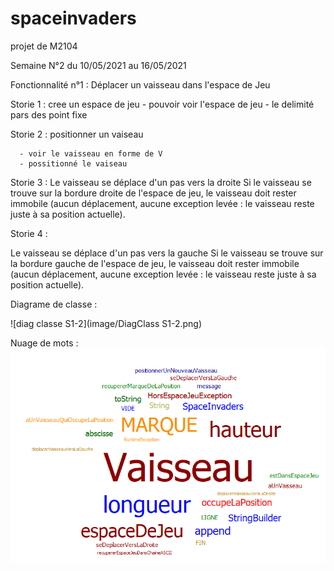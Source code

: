 # spaceinvaders
projet de M2104

Semaine N°2 du 10/05/2021 au 16/05/2021


Fonctionnalité n°1 : Déplacer un vaisseau dans l'espace de Jeu

Storie 1 : cree un espace de jeu
      - pouvoir voir l'espace de jeu
      - le delimité pars des point fixe

Storie 2 : positionner un vaiseau 

      - voir le vaisseau en forme de V
      - possitionné le vaiseau 

Storie 3 :
Le vaisseau se déplace d'un pas vers la droite
Si le vaisseau se trouve sur la bordure droite de l'espace de jeu, le vaisseau doit rester immobile (aucun déplacement, aucune exception levée : le vaisseau reste juste à sa position actuelle).

Storie 4 :

Le vaisseau se déplace d'un pas vers la gauche
Si le vaisseau se trouve sur la bordure gauche de l'espace de jeu, le vaisseau doit rester immobile (aucun déplacement, aucune exception levée : le vaisseau reste juste à sa position actuelle).

Diagrame de classe :

![diag classe S1-2](image/DiagClass S1-2.png)

Nuage de mots :
![nuage S1-2](image/NuageS1-2.png)

